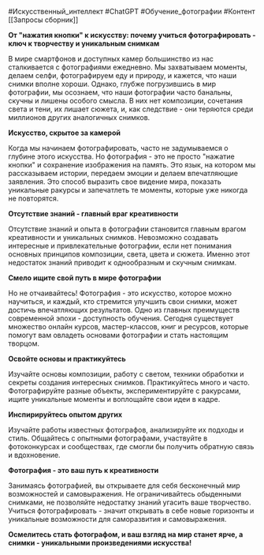 #Искусственный_интеллект #ChatGPT #Обучение_фотографии #Контент 
[[Запросы сборник]]

**От "нажатия кнопки" к искусству: почему учиться фотографировать - ключ к творчеству и уникальным снимкам**

В мире смартфонов и доступных камер большинство из нас сталкивается с фотографиями ежедневно. Мы захватываем моменты, делаем селфи, фотографируем еду и природу, и кажется, что наши снимки вполне хороши. Однако, глубже погрузившись в мир фотографии, мы осознаем, что наши фотографии часто банальны, скучны и лишены особого смысла. В них нет композиции, сочетания света и тени, их лишает сюжета, и, как следствие - они теряются среди миллионов других аналогичных снимков.

**Искусство, скрытое за камерой**

Когда мы начинаем фотографировать, часто не задумываемся о глубине этого искусства. Но фотография - это не просто "нажатие кнопки" и сохранение изображения на память. Это язык, на котором мы рассказываем истории, передаем эмоции и делаем впечатляющие заявления. Это способ выразить свое видение мира, показать уникальные ракурсы и запечатлеть те моменты, которые уже никогда не повторятся.

**Отсутствие знаний - главный враг креативности**

Отсутствие знаний и опыта в фотографии становится главным врагом креативности и уникальных снимков. Невозможно создавать интересные и привлекательные фотографии, если нет понимания основных принципов композиции, света, цвета и сюжета. Именно этот недостаток знаний приводит к однообразным и скучным снимкам.

**Смело ищите свой путь в мире фотографии**

Но не отчаивайтесь! Фотография - это искусство, которое можно научиться, и каждый, кто стремится улучшить свои снимки, может достичь впечатляющих результатов. Одно из главных преимуществ современной эпохи - доступность обучения. Сегодня существует множество онлайн курсов, мастер-классов, книг и ресурсов, которые помогут вам овладеть основами фотографии и стать настоящим творцом.

**Освойте основы и практикуйтесь**

Изучайте основы композиции, работу с светом, техники обработки и секреты создания интересных снимков. Практикуйтесь много и часто. Фотографируйте разные объекты, экспериментируйте с ракурсами, ищите уникальные моменты и воплощайте свои идеи в кадре.

**Инспирируйтесь опытом других**

Изучайте работы известных фотографов, анализируйте их подходы и стиль. Общайтесь с опытными фотографами, участвуйте в фотоконкурсах и сообществах, где смогли бы получить обратную связь и вдохновение.

**Фотография - это ваш путь к креативности**

Занимаясь фотографией, вы открываете для себя бесконечный мир возможностей и самовыражения. Не ограничивайтесь обыденными снимками, не позволяйте недостатку знаний угасить ваше творчество. Учиться фотографировать - значит открывать в себе новые горизонты и уникальные возможности для саморазвития и самовыражения.

**Осмелитесь стать фотографом, и ваш взгляд на мир станет ярче, а снимки - уникальными произведениями искусства!**